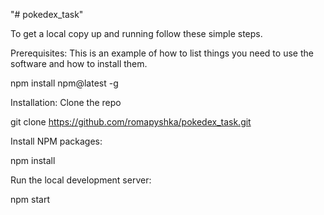 "# pokedex_task" 

To get a local copy up and running follow these simple steps.

Prerequisites:
This is an example of how to list things you need to use the software and how to install them.

npm install npm@latest -g

Installation:
Clone the repo

git clone https://github.com/romapyshka/pokedex_task.git

Install NPM packages:

npm install

Run the local development server:

npm start
